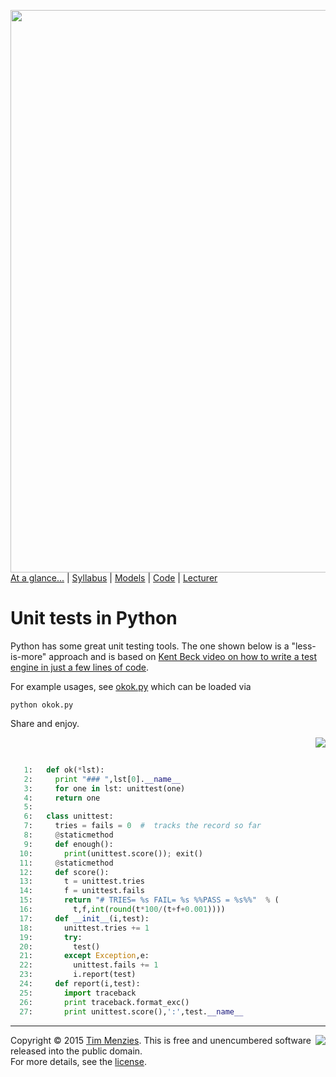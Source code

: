 [<img width=900 src="https://raw.githubusercontent.com/txt/mase/master/img/banner1.png">](https://github.com/txt/mase/blob/master/README.md)   
[At a glance...](https://github.com/txt/mase/blob/master/OVERVIEW.md) |
[Syllabus](https://github.com/txt/mase/blob/master/SYLLABUS.md) |
[Models](https://github.com/txt/mase/blob/master/MODELS.md) |
[Code](https://github.com/txt/mase/tree/master/src) |
[Lecturer](http://menzies.us) 



# Unit tests in Python

Python has some great unit testing tools. The one
shown below is a "less-is-more" approach and is
based on [Kent Beck video on how to write a test engine in just a 
few lines of code](https://www.youtube.com/watch?v=nIonZ6-4nuU).

For example usages, see [okok.py](okok.md) which can be loaded via

```
python okok.py
```

Share and enjoy.

<a href="ok.py#L19-L45"><img align=right src="http://www.hungarianreference.com/i/arrow_out.gif"></a><br clear=all>
```python

   1:   def ok(*lst):
   2:     print "### ",lst[0].__name__
   3:     for one in lst: unittest(one)
   4:     return one
   5:   
   6:   class unittest:
   7:     tries = fails = 0  #  tracks the record so far
   8:     @staticmethod
   9:     def enough():
  10:       print(unittest.score()); exit()
  11:     @staticmethod
  12:     def score():
  13:       t = unittest.tries
  14:       f = unittest.fails
  15:       return "# TRIES= %s FAIL= %s %%PASS = %s%%"  % (
  16:         t,f,int(round(t*100/(t+f+0.001))))
  17:     def __init__(i,test):
  18:       unittest.tries += 1
  19:       try:
  20:         test()
  21:       except Exception,e:
  22:         unittest.fails += 1
  23:         i.report(test)
  24:     def report(i,test):
  25:       import traceback
  26:       print traceback.format_exc()
  27:       print unittest.score(),':',test.__name__
```


_________

<img align=right src="https://raw.githubusercontent.com/txt/mase/master/img/pd-icon.png">Copyright © 2015 [Tim Menzies](http://menzies.us).
This is free and unencumbered software released into the public domain.   
For more details, see the [license](https://github.com/txt/mase/blob/master/LICENSE.md).


